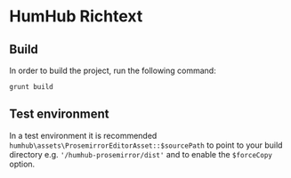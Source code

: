# HumHub Richtext

## Build

In order to build the project, run the following command:

```
grunt build
```

## Test environment

In a test environment it is recommended `humhub\assets\ProsemirrorEditorAsset::$sourcePath` to point
to your build directory e.g. `'/humhub-prosemirror/dist'` and to enable the `$forceCopy` option.